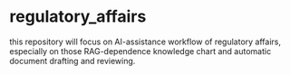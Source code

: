 # regulatory_affairs
this repository will focus on AI-assistance workflow of regulatory affairs, especially on those RAG-dependence knowledge chart and automatic document drafting and reviewing.  
